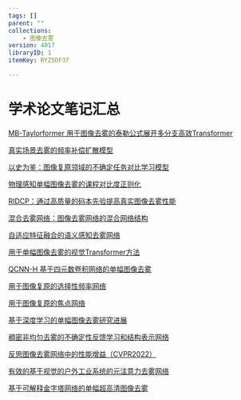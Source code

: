 ```yaml
---
tags: []
parent: ""
collections:
    - 图像去雾
version: 4017
libraryID: 1
itemKey: RYZ5DF37

---
```

# 学术论文笔记汇总

<a href="./MB-Taylorformer-用于图像去雾的泰勒公式展开多分支高效Transformer-5CMT45KA.md" rel="noopener noreferrer nofollow" zhref="zotero://note/u/5CMT45KA/?ignore=1" ztype="znotelink" class="internal-link">MB-Taylorformer 用于图像去雾的泰勒公式展开多分支高效Transformer</a>

<a href="./真实场景去雾的频率补偿扩散模型-8WYAUYQQ.md" rel="noopener noreferrer nofollow" zhref="zotero://note/u/8WYAUYQQ/" ztype="znotelink" class="internal-link">真实场景去雾的频率补偿扩散模型</a>

<a href="./以史为鉴：图像复原领域的不确定任务对比学习模型-NNXF2FDK.md" rel="noopener noreferrer nofollow" zhref="zotero://note/u/NNXF2FDK/" ztype="znotelink" class="internal-link">以史为鉴：图像复原领域的不确定任务对比学习模型</a>

<a href="./物理感知单幅图像去雾的课程对比度正则化-C5R2YFED.md" rel="noopener noreferrer nofollow" zhref="zotero://note/u/C5R2YFED/" ztype="znotelink" class="internal-link">物理感知单幅图像去雾的课程对比度正则化</a>

<a href="./RIDCP：通过高质量的码本先验提高真实图像去雾性能-TQVA27NJ.md" rel="noopener noreferrer nofollow" zhref="zotero://note/u/TQVA27NJ/" ztype="znotelink" class="internal-link">RIDCP：通过高质量的码本先验提高真实图像去雾性能</a>

<a href="./混合去雾网络：图像去雾网络的混合网络结构-H36M9286.md" rel="noopener noreferrer nofollow" zhref="zotero://note/u/H36M9286/" ztype="znotelink" class="internal-link">混合去雾网络：图像去雾网络的混合网络结构</a>

<a href="./自适应特征融合的语义感知去雾网络-SL3M52D3.md" rel="noopener noreferrer nofollow" zhref="zotero://note/u/SL3M52D3/" ztype="znotelink" class="internal-link">自适应特征融合的语义感知去雾网络</a>

<a href="./用于单幅图像去雾的视觉Transformer方法-IFBWC9ZS.md" rel="noopener noreferrer nofollow" zhref="zotero://note/u/IFBWC9ZS/" ztype="znotelink" class="internal-link">用于单幅图像去雾的视觉Transformer方法</a>

<a href="./QCNN-H-基于四元数卷积网络的单幅图像去雾-7XHAUSTK.md" rel="noopener noreferrer nofollow" zhref="zotero://note/u/7XHAUSTK/" ztype="znotelink" class="internal-link">QCNN-H 基于四元数卷积网络的单幅图像去雾</a>

<a href="./用于图像复原的选择性频率网络-LN8EC9QY.md" rel="noopener noreferrer nofollow" zhref="zotero://note/u/LN8EC9QY/" ztype="znotelink" class="internal-link">用于图像复原的选择性频率网络</a>

<a href="./用于图像复原的焦点网络-PUAHI7C7.md" rel="noopener noreferrer nofollow" zhref="zotero://note/u/PUAHI7C7/" ztype="znotelink" class="internal-link">用于图像复原的焦点网络</a>

<a href="./基于深度学习的单幅图像去雾研究进展-RJDL2JIV.md" rel="noopener noreferrer nofollow" zhref="zotero://note/u/RJDL2JIV/" ztype="znotelink" class="internal-link">基于深度学习的单幅图像去雾研究进展</a>

<a href="./稠密非均匀去雾的不确定性反馈学习和结构表示网络-I2J9Q7HZ.md" rel="noopener noreferrer nofollow" zhref="zotero://note/u/I2J9Q7HZ/" ztype="znotelink" class="internal-link">稠密非均匀去雾的不确定性反馈学习和结构表示网络</a>

<a href="./反思图像去雾网络中的性能增益（CVPR2022）-CLKBCLZ7.md" rel="noopener noreferrer nofollow" zhref="zotero://note/u/CLKBCLZ7/" ztype="znotelink" class="internal-link">反思图像去雾网络中的性能增益（CVPR2022）</a>

<a href="./有效的基于视觉的户外工业系统的元注意力去雾网络-Y7IZ2N2X.md" rel="noopener noreferrer nofollow" zhref="zotero://note/u/Y7IZ2N2X/" ztype="znotelink" class="internal-link">有效的基于视觉的户外工业系统的元注意力去雾网络</a>

<a href="./基于可解释金字塔网络的单幅超高清图像去雾-AUSI845C.md" rel="noopener noreferrer nofollow" zhref="zotero://note/u/AUSI845C/" ztype="znotelink" class="internal-link">基于可解释金字塔网络的单幅超高清图像去雾</a>
